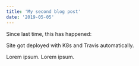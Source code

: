 ```yaml
---
title: 'My second blog post'
date: '2019-05-05'
---
```


Since last time, this has happened:

Site got deployed with K8s and Travis automatically.

Lorem ipsum. Lorem ipsum.
